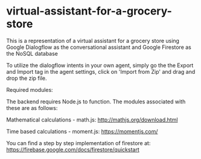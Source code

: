 # virtual-assistant-for-a-grocery-store
This is a representation of a virtual assistant for a grocery store using Google Dialogflow as the conversational assistant and Google Firestore as the NoSQL database

To utilize the dialogflow intents in your own agent, simply go the the Export and Import tag in the agent settings, click on 'Import from Zip' and drag and drop the zip file.

Required modules:

The backend requires Node.js to function. The modules associated with these are as follows:

Mathematical calculations -  math.js: http://mathjs.org/download.html

Time based calculations -    moment.js: https://momentjs.com/


You can find a step by step implementation of firestore at: https://firebase.google.com/docs/firestore/quickstart
